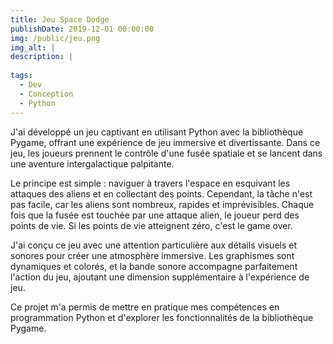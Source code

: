 ```yaml
---
title: Jeu Space Dodge
publishDate: 2019-12-01 00:00:00
img: /public/jeu.png
img_alt: |
description: |
  
tags:
  - Dev
  - Conception
  - Python
---
```


J'ai développé un jeu captivant en utilisant Python avec la bibliothèque Pygame, offrant une expérience de jeu immersive et divertissante. Dans ce jeu, les joueurs prennent le contrôle d'une fusée spatiale et se lancent dans une aventure intergalactique palpitante.

Le principe est simple : naviguer à travers l'espace en esquivant les attaques des aliens et en collectant des points. Cependant, la tâche n'est pas facile, car les aliens sont nombreux, rapides et imprévisibles. Chaque fois que la fusée est touchée par une attaque alien, le joueur perd des points de vie. Si les points de vie atteignent zéro, c'est le game over.

J'ai conçu ce jeu avec une attention particulière aux détails visuels et sonores pour créer une atmosphère immersive. Les graphismes sont dynamiques et colorés, et la bande sonore accompagne parfaitement l'action du jeu, ajoutant une dimension supplémentaire à l'expérience de jeu.

Ce projet m'a permis de mettre en pratique mes compétences en programmation Python et d'explorer les fonctionnalités de la bibliothèque Pygame. 
